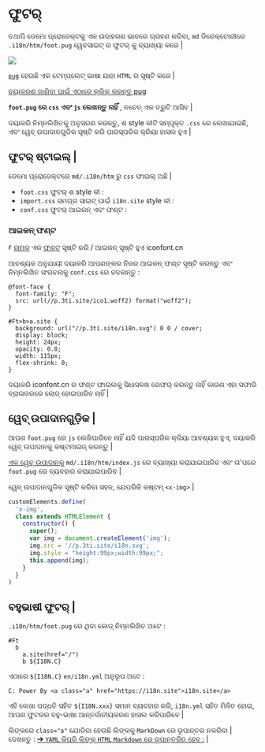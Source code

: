 # ଫୁଟର୍

ତଥାପି ଡେମୋ ପ୍ରୋଜେକ୍ଟକୁ ଏକ ଉଦାହରଣ ଭାବରେ ଗ୍ରହଣ କରିବା, `md` ଡିରେକ୍ଟୋରୀରେ `.i18n/htm/foot.pug` ୱେବସାଇଟ୍ ର ଫୁଟର୍ କୁ ବ୍ୟାଖ୍ୟା କରେ |

![](https://p.3ti.site/1721286077.avif)

[`pug`](https://pugjs.org) ହେଉଛି ଏକ ଟେମ୍ପଲେଟ୍ ଭାଷା ଯାହା `HTML` ର ସୃଷ୍ଟି କରେ |

[ବ୍ୟାକରଣ ଜାଣିବା ପାଇଁ ଏଠାରେ କ୍ଲିକ୍ କରନ୍ତୁ pug](https://pugjs.org)

**`foot.pug` ରେ `css` ଏବଂ `js` ଲେଖନ୍ତୁ ନାହିଁ** , ନଚେତ୍ ଏକ ତ୍ରୁଟି ଆସିବ |

ଦୟାକରି ନିମ୍ନଲିଖିତକୁ ଅନୁସରଣ କରନ୍ତୁ, ଶ style ଳୀଟି ସମ୍ପୃକ୍ତ `.css` ରେ ଲେଖାଯାଇଛି, ଏବଂ ୱେବ୍ ଉପାଦାନଗୁଡିକ ସୃଷ୍ଟି କରି ପାରସ୍ପରିକ କ୍ରିୟା ହାସଲ ହୁଏ |

## ଫୁଟର୍ ଷ୍ଟାଇଲ୍ |

ଡେମୋ ପ୍ରୋଜେକ୍ଟରେ `md/.i18n/htm` ରୁ `css` ଫାଇଲ୍ ଅଛି |

* `foot.css` ଫୁଟର୍ ଶ style ଳୀ :
* `import.css` ସମଗ୍ର ସାଇଟ୍ ପାଇଁ `i18n.site` style ଳୀ :
* `conf.css` ଫୁଟର୍ ଆଇକନ୍ ଏବଂ ଫଣ୍ଟ :

### ଆଇକନ୍ ଫଣ୍ଟ

`F` [ନାମକ](https://www.iconfont.cn/?lang=en-us) ଏକ [ଫଣ୍ଟ](https://www.iconfont.cn/?lang=zh) ସୃଷ୍ଟି କରି / ଆଇକନ୍ ସୃଷ୍ଟି ହୁଏ iconfont.cn

ଆବଶ୍ୟକ ଅନୁଯାୟୀ ଦୟାକରି ଆପଣଙ୍କର ନିଜର ଆଇକନ୍ ଫଣ୍ଟ ସୃଷ୍ଟି କରନ୍ତୁ ଏବଂ ନିମ୍ନଲିଖିତ ସଂରଚନାକୁ `conf.css` ରେ ବଦଳାନ୍ତୁ :

```
@font-face {
  font-family: "F";
  src: url(//p.3ti.site/ico1.woff2) format("woff2");
}

#Ft>b>a.site {
  background: url("//p.3ti.site/i18n.svg") 0 0 / cover;
  display: block;
  height: 24px;
  opacity: 0.8;
  width: 115px;
  flex-shrink: 0;
}
```

ଦୟାକରି iconfont.cn ର ଫଣ୍ଟ ଫାଇଲକୁ ସିଧାସଳଖ ରେଫର୍ କରନ୍ତୁ ନାହିଁ କାରଣ ଏହା ସଫାରି ବ୍ରାଉଜରରେ ଲୋଡ୍ ହୋଇପାରିବ ନାହିଁ |

## ୱେବ୍ ଉପାଦାନଗୁଡ଼ିକ |

ଆପଣ `foot.pug` ରେ `js` ଲେଖିପାରିବେ ନାହିଁ ଯଦି ପାରସ୍ପରିକ କ୍ରିୟା ଆବଶ୍ୟକ ହୁଏ, ଦୟାକରି ୱେବ୍ ଉପାଦାନକୁ କଷ୍ଟମାଇଜ୍ କରନ୍ତୁ |

[ଏକ ୱେବ୍ ଉପାଦାନକୁ](https://www.freecodecamp.org/news/build-your-first-web-component/) `md/.i18n/htm/index.js` ରେ ବ୍ୟାଖ୍ୟା କରାଯାଇପାରିବ ଏବଂ ତା’ପରେ `foot.pug` ରେ ବ୍ୟବହାର କରାଯାଇପାରିବ |

ୱେବ୍ ଉପାଦାନଗୁଡିକ ସୃଷ୍ଟି କରିବା ସହଜ, ଯେପରିକି କଷ୍ଟମ୍ `<x-img>` |

```js
customElements.define(
  'x-img',
  class extends HTMLElement {
    constructor() {
      super();
      var img = document.createElement('img');
      img.src = '//p.3ti.site/i18n.svg';
      img.style = "height:99px;width:99px;";
      this.append(img);
    }
  }
)
```

## ବହୁଭାଷୀ ଫୁଟର୍ |

`.i18n/htm/foot.pug` ରେ ଥିବା କୋଡ୍ ନିମ୍ନଲିଖିତ ଅଟେ :

```
#Ft
  b
    a.site(href="/")
    b ${I18N.C}
```

ଏଠାରେ `${I18N.C}` `en/i18n.yml` ଅନୁରୂପ ଅଟେ :

```
C: Power By <a class="a" href="https://i18n.site">i18n.site</a>
```

ଏହି ଲେଖା ପଦ୍ଧତି ସହିତ `${I18N.xxx}` ସମାନ ବ୍ୟବହାର କରି, `i18n.yml` ସହିତ ମିଳିତ ହୋଇ, ଆପଣ ଫୁଟରର ବହୁ-ଭାଷା ଆନ୍ତର୍ଜାତୀୟକରଣ ହାସଲ କରିପାରିବେ |

ଲିଙ୍କରେ `class="a"` ଯୋଡିବା ହେଉଛି ଲିଙ୍କକୁ `MarkDown` ରେ ରୂପାନ୍ତର ନକରିବା | ଦେଖନ୍ତୁ :
 [➔ `YAML` କିପରି ଲିଙ୍କ୍ `HTML` `Markdown` ରେ ରୂପାନ୍ତରିତ ହେବ :](/i18/qa#H2) |